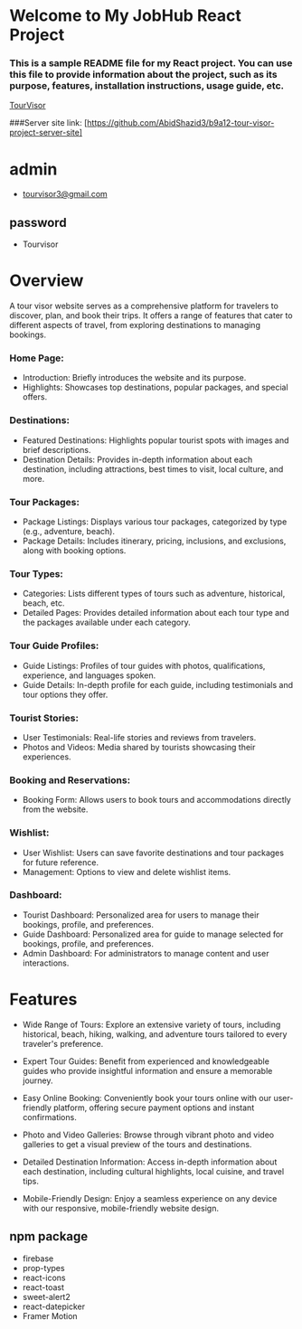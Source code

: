 # Welcome to My JobHub React Project

### This is a sample README file for my React project. You can use this file to provide information about the project, such as its purpose, features, installation instructions, usage guide, etc.

[TourVisor](https://tour-visor.web.app/)

###Server site link: [https://github.com/AbidShazid3/b9a12-tour-visor-project-server-site]

# admin
- tourvisor3@gmail.com
## password
- Tourvisor

# Overview
A tour visor website serves as a comprehensive platform for travelers to discover, plan, and book their trips. It offers a range of features that cater to different aspects of travel, from exploring destinations to managing bookings.
### Home Page:
- Introduction: Briefly introduces the website and its purpose.
- Highlights: Showcases top destinations, popular packages, and special offers.

### Destinations:
- Featured Destinations: Highlights popular tourist spots with images and brief descriptions.
- Destination Details: Provides in-depth information about each destination, including attractions, best times to visit, local culture, and more.

### Tour Packages:
- Package Listings: Displays various tour packages, categorized by type (e.g., adventure, beach).
- Package Details: Includes itinerary, pricing, inclusions, and exclusions, along with booking options.

### Tour Types:
- Categories: Lists different types of tours such as adventure, historical, beach, etc.
- Detailed Pages: Provides detailed information about each tour type and the packages available under each category.

### Tour Guide Profiles:
- Guide Listings: Profiles of tour guides with photos, qualifications, experience, and languages spoken.
- Guide Details: In-depth profile for each guide, including testimonials and tour options they offer.

### Tourist Stories:
- User Testimonials: Real-life stories and reviews from travelers.
- Photos and Videos: Media shared by tourists showcasing their experiences.

### Booking and Reservations:
- Booking Form: Allows users to book tours and accommodations directly from the website.

### Wishlist:

- User Wishlist: Users can save favorite destinations and tour packages for future reference.
- Management: Options to view and delete wishlist items.

### Dashboard:
- Tourist Dashboard: Personalized area for users to manage their bookings, profile, and preferences.
- Guide Dashboard: Personalized area for guide to manage selected for bookings, profile, and preferences.
- Admin Dashboard: For administrators to manage content and user interactions.


# Features

- Wide Range of Tours: Explore an extensive variety of tours, including historical, beach, hiking, walking, and adventure tours tailored to every traveler's preference.

- Expert Tour Guides: Benefit from experienced and knowledgeable guides who provide insightful information and ensure a memorable journey.

- Easy Online Booking: Conveniently book your tours online with our user-friendly platform, offering secure payment options and instant confirmations.

- Photo and Video Galleries: Browse through vibrant photo and video galleries to get a visual preview of the tours and destinations.

- Detailed Destination Information: Access in-depth information about each destination, including cultural highlights, local cuisine, and travel tips.

- Mobile-Friendly Design: Enjoy a seamless experience on any device with our responsive, mobile-friendly website design.

## npm package

- firebase
- prop-types
- react-icons
- react-toast
- sweet-alert2
- react-datepicker
- Framer Motion
